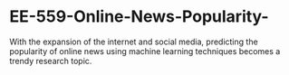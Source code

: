# EE-559-Online-News-Popularity-
With the expansion of the internet and social media, predicting the popularity of online news using machine learning techniques becomes a trendy research topic.

